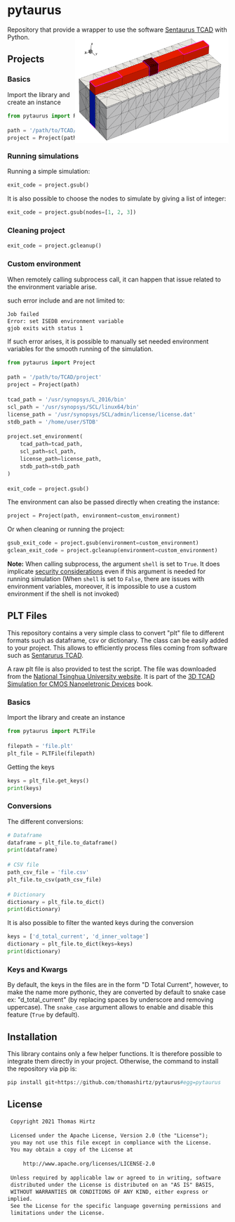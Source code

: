 # pytaurus
Repository that provide a wrapper to use the software [Sentaurus TCAD](www.synopsys.com) with Python. <img align="right" width="350"  src="finfet.png">


## Projects

### Basics
Import the library and create an instance
```python
from pytaurus import Project

path = '/path/to/TCAD/project'
project = Project(path)
```

### Running simulations
Running a simple simulation:
```python
exit_code = project.gsub()
```

It is also possible to choose the nodes to simulate by giving a list of integer:
```python
exit_code = project.gsub(nodes=[1, 2, 3])
```

### Cleaning project
```python
exit_code = project.gcleanup()
```

### Custom environment
When remotely calling subprocess call, it can happen that issue related to the environment variable arise.

such error include and are not limited to:
```
Job failed
Error: set ISEDB environment variable
gjob exits with status 1
```

If such error arises, it is possible to manually set needed environment variables for the smooth running of the
simulation.
```python
from pytaurus import Project

path = '/path/to/TCAD/project'
project = Project(path)

tcad_path = '/usr/synopsys/L_2016/bin'
scl_path = '/usr/synopsys/SCL/linux64/bin'
license_path = '/usr/synopsys/SCL/admin/license/license.dat'
stdb_path = '/home/user/STDB'

project.set_environment(
    tcad_path=tcad_path,
    scl_path=scl_path,
    license_path=license_path,
    stdb_path=stdb_path
)

exit_code = project.gsub()
```
The environment can also be passed directly when creating the instance:
```python
project = Project(path, environment=custom_environment)
```
Or when cleaning or running the project:
```python
gsub_exit_code = project.gsub(environment=custom_environment)
gclean_exit_code = project.gcleanup(environment=custom_environment)
```

**Note:** When calling subprocess, the argument `shell` is set to `True`. It does implicate [security considerations](https://docs.python.org/3/library/subprocess.html#security-considerations)
even if this argument is needed for running simulation (When `shell` is set to `False`, there are issues with environment variables, moreover, it is impossible to use a custom environment if the shell is not invoked)

## PLT Files
This repository contains a very simple class to convert "plt" file to different formats such as dataframe, csv or dictionary. The class can be easily added to your project. This allows to efficiently process files coming from software such as [Sentarurus TCAD](www.synopsys.com).

A raw plt file is also provided to test the script. The file was downloaded from the [National Tsinghua University website](http://semiconductorlab.iwopop.com/). It is part of the [3D TCAD Simulation for CMOS Nanoeletronic Devices](https://www.springer.com/gp/book/9789811030659) book.

### Basics
Import the library and create an instance
```python
from pytaurus import PLTFile

filepath = 'file.plt'
plt_file = PLTFile(filepath)
```
Getting the keys
```python
keys = plt_file.get_keys()
print(keys)
```

### Conversions
The different conversions:
```python
# Dataframe
dataframe = plt_file.to_dataframe()
print(dataframe)

# CSV file
path_csv_file = 'file.csv'
plt_file.to_csv(path_csv_file)

# Dictionary
dictionary = plt_file.to_dict()
print(dictionary)
```

It is also possible to filter the wanted keys during the conversion
```python
keys = ['d_total_current', 'd_inner_voltage']
dictionary = plt_file.to_dict(keys=keys)
print(dictionary)
```

### Keys and Kwargs
By default, the keys in the files are in the form "D Total Current", however, to make the name more pythonic, they are converted by default to snake case ex: "d_total_current" (by replacing spaces by underscore and removing uppercase). The `snake_case` argument allows to enable and disable this feature (`True` by default).

## Installation
This library contains only a few helper functions. It is therefore possible to integrate them directly in your project.
Otherwise, the command to install the repository via pip is:
```python
pip install git+https://github.com/thomashirtz/pytaurus#egg=pytaurus
```

## License

     Copyright 2021 Thomas Hirtz

     Licensed under the Apache License, Version 2.0 (the "License");
     you may not use this file except in compliance with the License.
     You may obtain a copy of the License at

         http://www.apache.org/licenses/LICENSE-2.0

     Unless required by applicable law or agreed to in writing, software
     distributed under the License is distributed on an "AS IS" BASIS,
     WITHOUT WARRANTIES OR CONDITIONS OF ANY KIND, either express or implied.
     See the License for the specific language governing permissions and
     limitations under the License.
